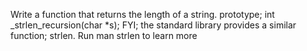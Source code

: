 Write a function that returns the length of a string. prototype; int _strlen_recursion(char *s); FYI; the standard library provides a similar function; strlen. Run man strlen to learn more
